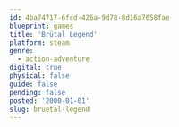 ```yaml
---
id: 4ba74717-6fcd-426a-9d78-8d16a7658fae
blueprint: games
title: 'Brütal Legend'
platform: steam
genre:
  - action-adventure
digital: true
physical: false
guide: false
pending: false
posted: '2000-01-01'
slug: bruetal-legend
---
```

